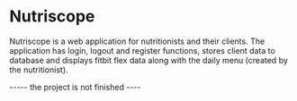 # Nutriscope
Nutriscope is a web application for nutritionists and their clients. The application has login, logout and register functions,
stores client data to database and displays fitbit flex data along with the daily menu (created by the nutritionist).

----- the project is not finished ----

